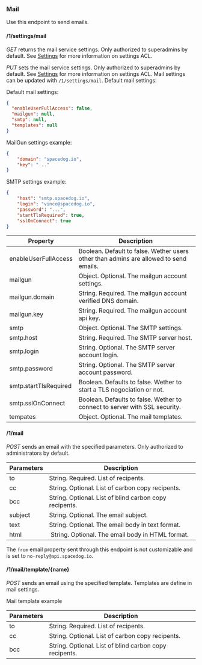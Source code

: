 ### Mail

Use this endpoint to send emails.

#### /1/settings/mail

*GET* returns the mail service settings. Only authorized to superadmins by default. See [Settings](settings.md) for more information on settings ACL.

*PUT* sets the mail service settings. Only authorized to superadmins by default. See [Settings](settings.md) for more information on settings ACL.
Mail settings can be updated with `/1/settings/mail`. Default mail settings:

Default mail settings:

```json
{
  "enableUserFullAccess": false,
  "mailgun": null,
  "smtp": null,
  "templates": null
}
```

MailGun settings example:

```json
{
	"domain": "spacedog.io",
	"key": "..."
}
```

SMTP settings example:

```json
{
	"host": "smtp.spacedog.io",
	"login": "vince@spacedog.io",
	"password": "...",
	"startTlsRequired": true,
	"sslOnConnect": true
}
```

|  Property   | Description                              |
| ----------- | ---------------------------------------- |
| enableUserFullAccess | Boolean. Default to false. Wether users other than admins are allowed to send emails. |
| mailgun | Object. Optional. The mailgun account settings. |
| mailgun.domain | String. Required. The mailgun account verified DNS domain. |
| mailgun.key | String. Required. The mailgun account api key. |
| smtp | Object. Optional. The SMTP settings. |
| smtp.host | String. Required. The SMTP server host. |
| smtp.login | String. Optional. The SMTP server account login. |
| smtp.password | String. Optional. The SMTP server account password. |
| smtp.startTlsRequired | Boolean. Defaults to false. Wether to start a TLS negociation or not. |
| smtp.sslOnConnect | Boolean. Defaults to false. Wether to connect to server with SSL security. |
| tempates | Object. Optional. The mail templates. |


#### /1/mail

*POST* sends an email with the specified parameters. Only authorized to administrators by default. 

|  Parameters   | Description                              |
| ----------- | ---------------------------------------- |
| to | String. Required. List of recipents. |
| cc | String. Optional. List of carbon copy recipents. |
| bcc | String. Optional. List of blind carbon copy recipents. |
| subject | String. Optional. The email subject. |
| text | String. Optional. The email body in text format. |
| html | String. Optional. The email body in HTML format. |

The `from` email property sent through this endpoint is not customizable and is set to `no-reply@api.spacedog.io`.

#### /1/mail/template/{name}

*POST* sends an email using the specified template. Templates are define in mail settings.

Mail template example

|  Parameters   | Description                              |
| ----------- | ---------------------------------------- |
| to | String. Required. List of recipents. |
| cc | String. Optional. List of carbon copy recipents. |
| bcc | String. Optional. List of blind carbon copy recipents. |

